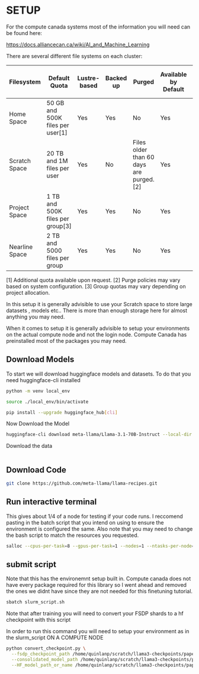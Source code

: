# SETUP

For the compute canada systems most of the information you will need can be found here:

https://docs.alliancecan.ca/wiki/AI_and_Machine_Learning

There are several different file systems on each cluster:

| Filesystem     | Default Quota                      | Lustre-based | Backed up | Purged                               | Available by Default | Mounted on Compute Nodes |
|----------------|------------------------------------|--------------|-----------|--------------------------------------|----------------------|---------------------------|
| Home Space     | 50 GB and 500K files per user[1]   | Yes          | Yes       | No                                   | Yes                  | Yes                       |
| Scratch Space  | 20 TB and 1M files per user        | Yes          | No        | Files older than 60 days are purged.[2] | Yes                  | Yes                       |
| Project Space  | 1 TB and 500K files per group[3]   | Yes          | Yes       | No                                   | Yes                  | Yes                       |
| Nearline Space | 2 TB and 5000 files per group      | Yes          | Yes       | No                                   | Yes                  | No                        |

[1] Additional quota available upon request.
[2] Purge policies may vary based on system configuration.
[3] Group quotas may vary depending on project allocation.


In this setup it is generally advisible to use your Scratch space to store large datasets , models etc.. There is more than enough storage here for almost anything you may need.


When it comes to setup it is generally advisible to setup your environments on the actual compute node and not the login node. Compute Canada has preinstalled most of the packages you may need.


## Download Models

To start we will download huggingface models and datasets. To do that you need huggingface-cli installed

```bash
python -m venv local_env

source ./local_env/bin/activate

pip install --upgrade huggingface_hub[cli]

```

Now Download the Model

```bash
huggingface-cli download meta-llama/Llama-3.1-70B-Instruct --local-dir /home/[username]/scratch/llama3_1_70b_instruct
```

Download the data
```bash

```


## Download Code

```bash
git clone https://github.com/meta-llama/llama-recipes.git

```


## Run interactive terminal

This gives about 1/4 of a node for testing if your code runs. I reccomend pasting in the batch script that you intend on using to ensure the environment is configured the same. Also note that you may need to change the bash script to match the resources you requested.

```bash
salloc --cpus-per-task=8 --gpus-per-task=1 --nodes=1 --ntasks-per-node=1 --time=1:00:0 --mem=128000 --account=rrg-zhu2048
```

## submit script

Note that this has the environemnt setup built in. Compute canada does not have every package required for this library so I went ahead and removed the ones we didnt have since they are not needed for this finetuning tutorial.
```bash
sbatch slurm_script.sh
```

Note that after training you will need to convert your FSDP shards to a hf checkpoint with this script

In order to run this command you will need to setup your environment as in the slurm_script ON A COMPUTE NODE

```bash
python convert_checkpoint.py \
  --fsdp_checkpoint_path /home/quinlanp/scratch/llama3-checkpoints/paper/TS/ \
  --consolidated_model_path /home/quinlanp/scratch/llama3-checkpoints/paper/TS/hf_checkpoint \
  --HF_model_path_or_name /home/quinlanp/scratch/llama3-checkpoints/paper/TS/ \
```
